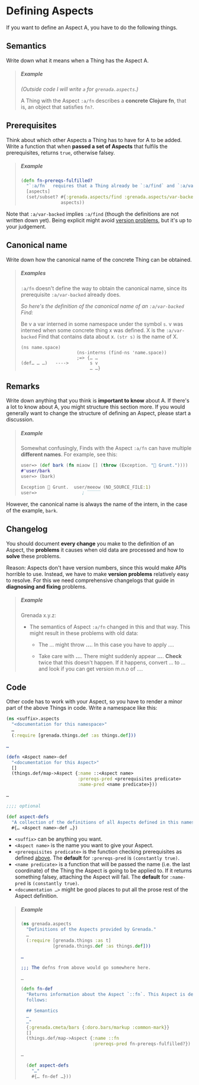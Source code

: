 # Defining Aspects

If you want to define an Aspect A, you have to do the following things.

## Semantics

Write down what it means when a Thing has the Aspect A.

> ##### Example
>
> *(Outside code I will write `a` for `grenada.aspects`.)*
>
> A Thing with the Aspect `:a/fn` describes a **concrete Clojure fn**, that is,
> an object that satisfies `fn?`.

## Prerequisites

Think about which other Aspects a Thing has to have for A to be added. Write a
function that when **passed a set of Aspects** that fulfils the prerequisites,
returns `true`, otherwise falsey.

> ##### Example
>
> ```clojure
> (defn fn-prereqs-fulfilled?
>   "`:a/fn`  requires that a Thing already be `:a/find` and `:a/var-backed`."
>   [aspects]
>   (set/subset? #{:grenada.aspects/find :grenada.aspects/var-backed}
>                aspects))
> ```

Note that `:a/var-backed` implies `:a/find` (though the definitions are not
written down yet). Being explicit might avoid [version problems](#changelog),
but it's up to your judgement.

## Canonical name

Write down how the canonical name of the concrete Thing can be obtained.

> ##### Examples
>
> `:a/fn` doesn't define the way to obtain the canonical name, since its
> prerequisite `:a/var-backed` already does.
>
> *So here's the definition of the canonical name of an `:a/var-backed` Find:*
>
> Be v a var interned in some namespace under the symbol `s`. v was interned
> when some concrete thing x was defined. X is the `:a/var-backed` Find that
> contains data about x. `(str s)` is the name of X.
>
> ```
> (ns name.space)
>                      (ns-interns (find-ns 'name.space))
>                      ;=> {… …
> (def… … …)   ---->        s v
>                           … …}
> ```

## Remarks

Write down anything that you think is **important to know** about A. If there's
a lot to know about A, you might structure this section more. If you would
generally want to change the structure of defining an Aspect, please start a
discussion.

> ##### Example
>
> Somewhat confusingly, Finds with the Aspect `:a/fn` can have multiple
> **different names**. For example, see this:
>
> ```clojure
> user=> (def bark (fn miaow [] (throw (Exception. "🐷 Grunt."))))
> #'user/bark
> user=> (bark)
>
> Exception 🐷 Grunt.  user/meeow (NO_SOURCE_FILE:1)
> user=>                 ; ‾‾‾‾‾
> ```

However, the canonical name is always the name of the intern, in the case of the
example, `bark`.

## Changelog

You should document **every change** you make to the definition of an Aspect,
the **problems** it causes when old data are processed and how to **solve**
these problems.

Reason: Aspects don't have version numbers, since this would make APIs horrible
to use. Instead, we have to make **version problems** relatively easy to
resolve. For this we need comprehensive changelogs that guide in **diagnosing
and fixing** problems.

> ##### Example
>
> Grenada x.y.z:
>
>  - The semantics of Aspect `:a/fn` changed in this and that way. This might
>    result in these problems with old data:
>
>     - The … might throw **…**. In this case you have to apply ….
>
>     - Take care with **…**. There might suddenly appear **…**. **Check** twice
>       that this doesn't happen. If it happens, convert … to … and look if you
>       can get version m.n.o of ….

## Code

Other code has to work with your Aspect, so you have to render a minor part of
the above Things in code. Write a namespace like this:

  ```clojure
  (ns <suffix>.aspects
    "<documentation for this namespace>"
    …
    (:require [grenada.things.def :as things.def]))

  …

  (defn <Aspect name>-def
    "<documentation for this Aspect>"
    []
    (things.def/map->Aspect {:name ::<Aspect name>
                             :prereqs-pred <prerequisites predicate>
                             :name-pred <name predicate>}))

  …

  ;;;; optional

  (def aspect-defs
    "A collection of the definitions of all Aspects defined in this namespace."
    #{… <Aspect name>-def …})
  ```

 - `<suffix>` can be anything you want.
 - `<Aspect name>` is the name you want to give your Aspect.
 - `<prerequisites predicate>` is the function checking prerequisites as defined
   [above](#prerequisites). The **default** for `:prereqs-pred` is `(constantly
   true)`.
 - `<name predicate>` is a function that will be passed the name (i.e. the last
   coordinate) of the Thing the Aspect is going to be applied to. If it returns
   something falsey, attaching the Aspect will fail. The **default** for
   `:name-pred` is `(constantly true)`.
 - `<documentation …>` might be good places to put all the prose rest of the
   Aspect definition.

> ##### Example
>
> ```clojure
> (ns grenada.aspects
>   "Definitions of the Aspects provided by Grenada."
>   …
>   (:require [grenada.things :as t]
>             [grenada.things.def :as things.def]))
>
> …
>
> ;;; The defns from above would go somewhere here.
>
> …
>
> (defn fn-def
>   "Returns information about the Aspect `::fn`. This Aspect is defined as
>   follows:
>
>   ## Semantics
>   …
>   …"
>   {:grenada.cmeta/bars {:doro.bars/markup :common-mark}}
>   []
>   (things.def/map->Aspect {:name ::fn
>                            :prereqs-pred fn-prereqs-fulfilled?})
>
> …
>
>   (def aspect-defs
>     "…"
>     #{… fn-def …}))
> ```

